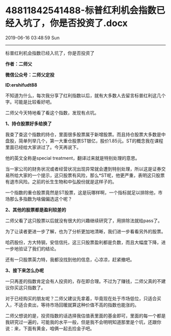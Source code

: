 # 48811842541488-标普红利机会指数已经入坑了，你是否投资了.docx

2019-06-16 03:48:59 Sun

----

标普红利机会指数已经入坑了，你是否投资了

__作者：二师父__

__微信公众号：二师父定投__

__ID:ershifudt88__

<a id="OLE_LINK1"></a><a id="OLE_LINK2"></a>不知道为什么，每次我分享了红利指数以后，就有大多数人去留言标普红利这几个字。可能是比较看好吧。

二师父今天特地看了看这个指数，发现有点坑。

__1、持仓股票好多给换了__

我查了查这个指数的持仓，里面很多股票属于新增股票。而且持仓股票大多数是中盘股，简单列举几个，第一大重仓股票ST银亿，股价1\.85元。ST的概念我在课程里面已经给大家讲过了。今天再说下。

他的英文全称是special treatment，翻译过来就是特别处理的意思。

当一家公司的财务状况或者经营状况出现异常就会遭到特别处理，所以这是证券交易所给大家的一个提示，这只股票有风险，那么\*ST呢，他更严重，表明这只股票有退市风险。之前的长生生物和中弘股份就是这样子的。

一个指数的重仓股票竟然是ST股票，这是玩哪样啊，一个指标就足以排除他，市场那么多指数为啥偏偏选这个呢？

__2、其他的股票都是盈利较差的__

二师父看了这只股票以后就没有很大的兴趣继续研究了，用排除法就给pass了。

为了让读者更进一步了解，也为了分析更加地清晰，我们进一步看看另外的股票。

哈药股份，方大特钢，安信信托，这三只股票盈利都是负数，而且大幅度下降，进一步地验证了我们的结论。

还有一只股票英力特，我都没找到他的信息，心凉凉，赶紧撤吧。

__3、接下来怎么办呢__

一只再差的指数肯定会有人投资的，存在即合理。不过为了赚钱，二师父真的不建议你买这只指数了。

对于已经购买的朋友呢？二师父建议先拿着，毕竟现在处于市场低位，只适合买入，不适合卖出，等待市场回暖就算这种价值不高的指数也能涨的。

二师父想说的是，投资指数的话选择我估值表里面的基金即可，里面的每一个都是我研究过一遍的，可能我的水平一般，但是我不会明明知道那里是个坑，还跟你说：来，下面有黄金，咱俩一起去捡金子吧。

